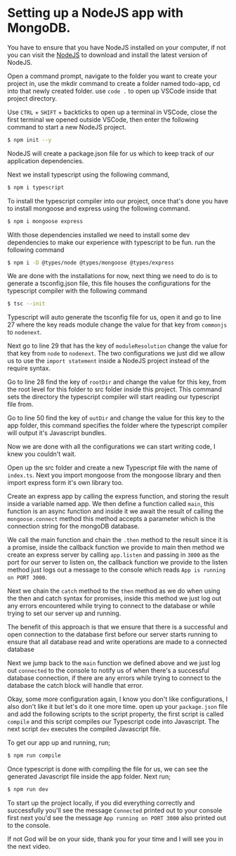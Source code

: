 # Setting up a NodeJS app with MongoDB.

You have to ensure that you have NodeJS installed on your computer, if not you can visit the [NodeJS](https://nodejs.org) to download and install the latest version of NodeJS.

Open a command prompt, navigate to the folder you want to create your project in, use the mkdir command to create a folder named todo-app, cd into that newly created folder. use `code .` to open up VSCode inside that project directory.

Use `CTRL` + `SHIFT` + backticks to open up a terminal in VSCode, close the first terminal we opened outside VSCode, then enter the following command to start a new NodeJS project.

```bash
$ npm init --y
```

NodeJS will create a package.json file for us which to keep track of our application dependencies.

Next we install typescript using the following command, 

```bash
$ npm i typescript
```

To install the typescript compiler into our project, once that's done you have to install mongoose and express using the following command.

```bash 
$ npm i mongoose express
```

With those dependencies installed we need to install some dev dependencies to make our experience with typescript to be fun. run the following command 

```bash
$ npm i -D @types/node @types/mongoose @types/express
```

We are done with the installations for now, next thing we need to do is to generate a tsconfig.json file, this file houses the configurations for the typescript compiler with the following command

```bash
$ tsc --init
```

Typescript will auto generate the tsconfig file for us, open it and go to line 27 where the key reads module change the value for that key from `commonjs` to `nodenext`. 

Next go to line 29 that has the key of `moduleResolution` change the value for that key from `node` to `nodenext`. The two configurations we just did we allow us to use the `import statement` inside a NodeJS project instead of the require syntax.

Go to line 28 find the key of `rootDir` and change the value for this key, from the root level for this folder to src folder inside this project. This command sets the directory the typescript compiler will start reading our typescript file from.

Go to line 50 find the key of `outDir` and change the value for this key to the app folder, this command specifies the folder where the typescript compiler will output it's Javascript bundles.

Now we are done with all the configurations we can start writing code, I knew you couldn't wait.

Open up the src folder and create a new Typescript file with the name of `index.ts`. Next you import mongoose from the mongoose library and then import express form it's own library too.

Create an express app by calling the express function, and storing the result inside a variable named app. We then define a function called `main`, this function is an async function and inside it we await the result of calling the `mongoose.connect` method this method accepts a parameter which is the connection string for the mongoDB database.

We call the main function and chain the `.then` method to the result since it is a promise, inside the callback function we provide to main then method we create an express server by calling `app.listen` and passing in `3000` as the port for our server to listen on, the callback function we provide to the listen method just logs out a message to the console which reads `App is running on PORT 3000`.

Next we chain the `catch` method to the `then` method as we do when using the then and catch syntax for promises, inside this method we just log out any errors encountered while trying to connect to the database or while trying to set our server up and running. 

The benefit of this approach is that we ensure that there is a successful and open connection to the database first before our server starts running to ensure that all database read and write operations are made to a connected database

Next we jump back to the `main` function we defined above and we just log out `connected` to the console to notify us of when there's a successful database connection, if there are any errors while trying to connect to the database the catch block will handle that error.

Okay, some more configuration again, I know you don't like configurations, I also don't like it but let's do it one more time. open up your `package.json` file and add the following scripts to the script property, the first script is called `compile` and this script compiles our Typescript code into Javascript. The next script `dev` executes the compiled Javascript file.

To get our app up and running, run;

```bash
$ npm run compile
```

Once typescript is done with compiling the file for us, we can see the generated Javascript file inside the app folder. Next run;

```bash
$ npm run dev
```

To start up the project locally, if you did everything correctly and successfully you'll see the message `Connected` printed out to your console first next you'd see the message `App running on PORT 3000` also printed out to the console.

If not God will be on your side, thank you for your time and I will see you in the next video.